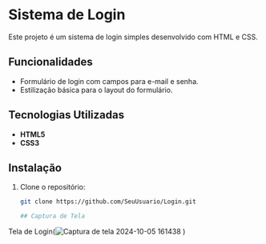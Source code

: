 # Sistema de Login

Este projeto é um sistema de login simples desenvolvido com HTML e CSS.

## Funcionalidades

- Formulário de login com campos para e-mail e senha.
- Estilização básica para o layout do formulário.

## Tecnologias Utilizadas

- **HTML5**
- **CSS3**

## Instalação

1. Clone o repositório:
   ```bash
   git clone https://github.com/SeuUsuario/Login.git

   ## Captura de Tela

Tela de Login(![Captura de tela 2024-10-05 161438](https://github.com/user-attachments/assets/bb7d1d49-9866-4e37-9fc6-78ad67795e8c)
)
